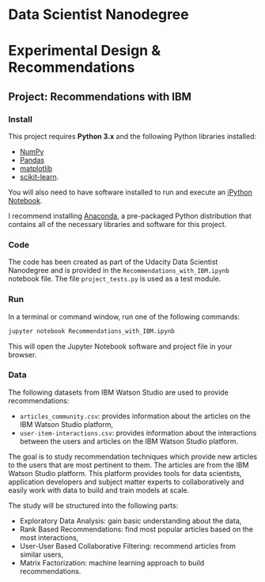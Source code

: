 # Data Scientist Nanodegree
# Experimental Design & Recommendations
## Project: Recommendations with IBM

### Install

This project requires **Python 3.x** and the following Python libraries installed:

- [NumPy](http://www.numpy.org/)
- [Pandas](http://pandas.pydata.org)
- [matplotlib](http://matplotlib.org/)
- [scikit-learn](http://scikit-learn.org/stable/).

You will also need to have software installed to run and execute an [iPython Notebook](http://ipython.org/notebook.html).

I recommend installing [Anaconda](https://www.continuum.io/downloads), a pre-packaged Python distribution that contains all of the necessary libraries and software for this project.

### Code

The code has been created as part of the Udacity Data Scientist Nanodegree and is provided in the `Recommendations_with_IBM.ipynb` notebook file. The file `project_tests.py` is used as a test module.

### Run

In a terminal or command window, run one of the following commands:

```bash
jupyter notebook Recommendations_with_IBM.ipynb
```

This will open the Jupyter Notebook software and project file in your browser.

### Data
The following datasets from IBM Watson Studio are used to provide recommendations:  
- `articles_community.csv`: provides information about the articles on the IBM Watson Studio platform,
- `user-item-interactions.csv`: provides information about the interactions between the users and articles on the IBM Watson Studio platform.

The goal is to study recommendation techniques which provide new articles to the users that are most pertinent to them. The articles are from the IBM Watson Studio platform. This platform provides tools for data scientists, application developers and subject matter experts to collaboratively and easily work with data to build and train models at scale.

The study will be structured into the following parts:
- Exploratory Data Analysis: gain basic understanding about the data,
- Rank Based Recommendations: find most popular articles based on the most interactions,
- User-User Based Collaborative Filtering: recommend articles from similar users,
- Matrix Factorization: machine learning approach to build recommendations.
